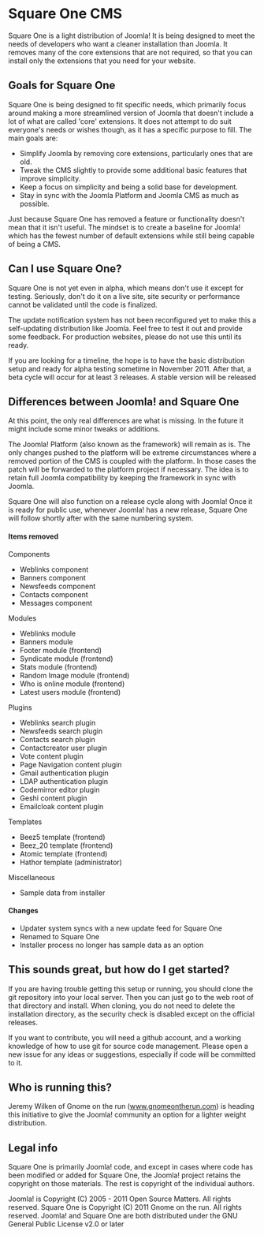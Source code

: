 # Square One CMS

Square One is a light distribution of Joomla! It is being designed to meet the needs of developers who want a cleaner installation than Joomla. It removes many of the core extensions that are not required, so that you can install only the extensions that you need for your website.

## Goals for Square One

Square One is being designed to fit specific needs, which primarily focus around making a more streamlined version of Joomla that doesn't include a lot of what are called 'core' extensions. It does not attempt to do suit everyone's needs or wishes though, as it has a specific purpose to fill. The main goals are:

 * Simplify Joomla by removing core extensions, particularly ones that are old.
 * Tweak the CMS slightly to provide some additional basic features that improve simplicity.
 * Keep a focus on simplicity and being a solid base for development.
 * Stay in sync with the Joomla Platform and Joomla CMS as much as possible.

Just because Square One has removed a feature or functionality doesn't mean that it isn't useful. The mindset is to create a baseline for Joomla! which has the fewest number of default extensions while still being capable of being a CMS.
 
## Can I use Square One?

Square One is not yet even in alpha, which means don't use it except for testing. Seriously, don't do it on a live site, site security or performance cannot be validated until the code is finalized.

The update notification system has not been reconfigured yet to make this a self-updating distribution like Joomla. Feel free to test it out and provide some feedback. For production websites, please do not use this until its ready.

If you are looking for a timeline, the hope is to have the basic distribution setup and ready for alpha testing sometime in November 2011. After that, a beta cycle will occur for at least 3 releases. A stable version will be released 

## Differences between Joomla! and Square One

At this point, the only real differences are what is missing. In the future it might include some minor tweaks or additions.

The Joomla! Platform (also known as the framework) will remain as is. The only changes pushed to the platform will be extreme circumstances where a removed portion of the CMS is coupled with the platform. In those cases the patch will be forwarded to the platform project if necessary. The idea is to retain full Joomla compatibility by keeping the framework in sync with Joomla.

Square One will also function on a release cycle along with Joomla! Once it is ready for public use, whenever Joomla! has a new release, Square One will follow shortly after with the same numbering system.

#### Items removed

Components
* Weblinks component 
* Banners component
* Newsfeeds component
* Contacts component
* Messages component 

Modules
* Weblinks module
* Banners module
* Footer module (frontend)
* Syndicate module (frontend)
* Stats module (frontend)
* Random Image module (frontend)
* Who is online module (frontend)
* Latest users module (frontend)

Plugins
* Weblinks search plugin
* Newsfeeds search plugin
* Contacts search plugin
* Contactcreator user plugin
* Vote content plugin
* Page Navigation content plugin
* Gmail authentication plugin
* LDAP authentication plugin
* Codemirror editor plugin
* Geshi content plugin
* Emailcloak content plugin

Templates
* Beez5 template (frontend)
* Beez_20 template (frontend)
* Atomic template (frontend)
* Hathor template (administrator)

Miscellaneous
* Sample data from installer

#### Changes
 * Updater system syncs with a new update feed for Square One
 * Renamed to Square One
 * Installer process no longer has sample data as an option

## This sounds great, but how do I get started?

If you are having trouble getting this setup or running, you should clone the git repository into your local server. Then you can just go to the web root of that directory and install. When cloning, you do not need to delete the installation directory, as the security check is disabled except on the official releases.

If you want to contribute, you will need a github account, and a working knowledge of how to use git for source code management. Please open a new issue for any ideas or suggestions, especially if code will be committed to it.

## Who is running this?

Jeremy Wilken of Gnome on the run (www.gnomeontherun.com) is heading this initiative to give the Joomla! community an option for a lighter weight distribution.

## Legal info

Square One is primarily Joomla! code, and except in cases where code has been modified or added for Square One, the Joomla! project retains the copyright on those materials. The rest is copyright of the individual authors.

Joomla! is Copyright (C) 2005 - 2011 Open Source Matters. All rights reserved.
Square One is Copyright (C) 2011 Gnome on the run. All rights reserved.
Joomla! and Square One are both distributed under the GNU General Public License v2.0 or later